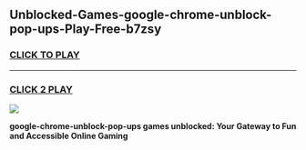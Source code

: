 
## Unblocked-Games-google-chrome-unblock-pop-ups-Play-Free-b7zsy
<h3>
<a href="https://premium76.site?title=google-chrome-unblock-pop-ups&ref=12A">CLICK TO PLAY</a></h3>
<hr>

<h3>
<a href="https://premium76.site?title=google-chrome-unblock-pop-ups&ref=12A">CLICK 2 PLAY</a>
  
</h3>

<a href="https://premium76.site?title=google-chrome-unblock-pop-ups&ref=12A"><img src="https://clearcache.store/games.png"></a>


**google-chrome-unblock-pop-ups games unblocked: Your Gateway to Fun and Accessible Online Gaming**
